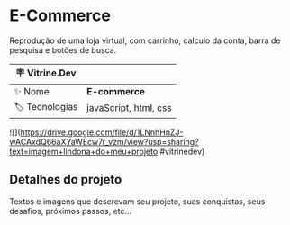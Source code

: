 # E-Commerce

Reprodução de uma loja virtual, com carrinho, calculo da conta, barra de pesquisa e botões de busca.

| :placard: Vitrine.Dev |     |
| -------------  | --- |
| :sparkles: Nome        | **E-commerce**
| :label: Tecnologias | javaScript, html, css

<!-- Inserir imagem com a #vitrinedev ao final do link -->
![](https://drive.google.com/file/d/1LNnhHnZJ-wACAxdQ66aXYaWEcw7r_vzm/view?usp=sharing?text=imagem+lindona+do+meu+projeto #vitrinedev)

## Detalhes do projeto

Textos e imagens que descrevam seu projeto, suas conquistas, seus desafios, próximos passos, etc...
